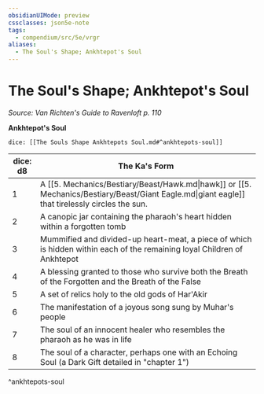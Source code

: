 ```yaml
---
obsidianUIMode: preview
cssclasses: json5e-note
tags:
  - compendium/src/5e/vrgr
aliases:
  - The Soul's Shape; Ankhtepot's Soul
---
```

# The Soul's Shape; Ankhtepot's Soul
*Source: Van Richten's Guide to Ravenloft p. 110* 

**Ankhtepot's Soul**

`dice: [[The Souls Shape Ankhtepots Soul.md#^ankhtepots-soul]]`

| dice: d8 | The Ka's Form |
|----------|---------------|
| 1 | A [[5. Mechanics/Bestiary/Beast/Hawk.md\|hawk]] or [[5. Mechanics/Bestiary/Beast/Giant Eagle.md\|giant eagle]] that tirelessly circles the sun. |
| 2 | A canopic jar containing the pharaoh's heart hidden within a forgotten tomb |
| 3 | Mummified and divided-up heart-meat, a piece of which is hidden within each of the remaining loyal Children of Ankhtepot |
| 4 | A blessing granted to those who survive both the Breath of the Forgotten and the Breath of the False |
| 5 | A set of relics holy to the old gods of Har'Akir |
| 6 | The manifestation of a joyous song sung by Muhar's people |
| 7 | The soul of an innocent healer who resembles the pharaoh as he was in life |
| 8 | The soul of a character, perhaps one with an Echoing Soul (a Dark Gift detailed in "chapter 1") |
^ankhtepots-soul
